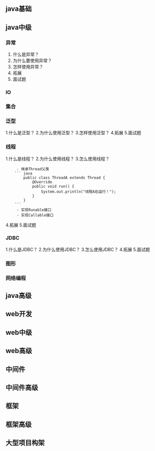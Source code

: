 ## java基础

## java中级

### 异常

 1. 什么是异常？
 2. 为什么要使用异常？
 3. 怎样使用异常？
 4. 拓展
 5. 面试题

### IO

### 集合

### 泛型

 1.什么是泛型？
 2.为什么使用泛型？
 3.怎样使用泛型？
 4.拓展
 5.面试题

### 线程

 1.什么是线程？
 2.为什么使用线程？
 3.怎么使用线程？

		 - 继承Thread父类
		``` java
			public class ThreadA extends Thread {
				@Override
				public void run() {
					System.out.println("线程A在运行！");
				}
			}
		```
		 - 实现Runable接口
		 - 实现Callable接口

 4.拓展
 5.面试题

### JDBC
1.什么是JDBC？
 2.为什么使用JDBC？
 3.怎么使用JDBC？
 4.拓展
 5.面试题
### 图形

### 网络编程

## java高级
## web开发
## web中级
## web高级
## 中间件
## 中间件高级
## 框架
## 框架高级
## 大型项目构架
